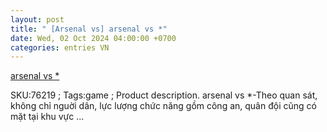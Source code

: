 ```yaml
---
layout: post
title: " [Arsenal vs] arsenal vs *"
date: Wed, 02 Oct 2024 04:00:00 +0700
categories: entries VN
---
```

[arsenal vs *](https://vasep.com.vn/2024-10-02-t%E1%BA%A3i%20t%C3%A1%20l%E1%BA%A3.shtm)

SKU:76219 ; Tags:game ; Product description. arsenal vs *-Theo quan sát, không chỉ nguời dân, lực lượng chức năng gồm công an, quân đội cũng có mặt tại khu vực ...

